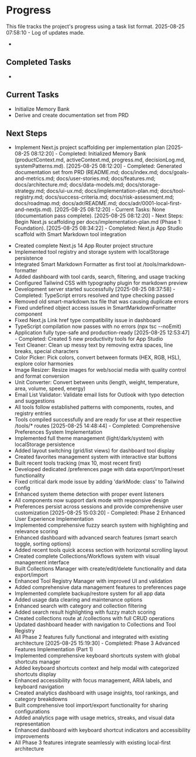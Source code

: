 # Progress

This file tracks the project's progress using a task list format.
2025-08-25 07:58:10 - Log of updates made.

*

## Completed Tasks

*

## Current Tasks

* Initialize Memory Bank
* Derive and create documentation set from PRD

## Next Steps

* Implement Next.js project scaffolding per implementation plan
[2025-08-25 08:12:20] - Completed: Initialized Memory Bank (productContext.md, activeContext.md, progress.md, decisionLog.md, systemPatterns.md).
[2025-08-25 08:12:20] - Completed: Generated documentation set from PRD (README.md; docs/index.md; docs/goals-and-metrics.md; docs/user-stories.md; docs/features.md; docs/architecture.md; docs/data-models.md; docs/storage-strategy.md; docs/ui-ux.md; docs/implementation-plan.md; docs/tool-registry.md; docs/success-criteria.md; docs/risk-assessment.md; docs/roadmap.md; docs/adr/README.md; docs/adr/0001-local-first-and-nextjs.md).
[2025-08-25 08:12:20] - Current Tasks: None (documentation pass complete).
[2025-08-25 08:12:20] - Next Steps: Begin Next.js scaffolding per docs/implementation-plan.md (Phase 1: Foundation).
[2025-08-25 08:34:22] - Completed: Next.js App Studio scaffold with Smart Markdown tool integration
- Created complete Next.js 14 App Router project structure
- Implemented tool registry and storage system with localStorage persistence
- Integrated Smart Markdown Formatter as first tool at /tools/markdown-formatter
- Added dashboard with tool cards, search, filtering, and usage tracking
- Configured Tailwind CSS with typography plugin for markdown preview
- Development server started successfully
[2025-08-25 08:37:58] - Completed: TypeScript errors resolved and type checking passed
- Removed old smart-markdown.tsx file that was causing duplicate errors
- Fixed undefined object access issues in SmartMarkdownFormatter component
- Fixed Next.js Link href type compatibility issue in dashboard
- TypeScript compilation now passes with no errors (npx tsc --noEmit)
- Application fully type-safe and production-ready
[2025-08-25 12:53:47] - Completed: Created 5 new productivity tools for App Studio
- Text Cleaner: Clean up messy text by removing extra spaces, line breaks, special characters
- Color Picker: Pick colors, convert between formats (HEX, RGB, HSL), explore color harmonies
- Image Resizer: Resize images for web/social media with quality control and format conversion
- Unit Converter: Convert between units (length, weight, temperature, area, volume, speed, energy)
- Email List Validator: Validate email lists for Outlook with typo detection and suggestions
- All tools follow established patterns with components, routes, and registry entries
- Tools compiled successfully and are ready for use at their respective /tools/* routes
[2025-08-25 14:48:44] - Completed: Comprehensive Preferences System Implementation
- Implemented full theme management (light/dark/system) with localStorage persistence
- Added layout switching (grid/list views) for dashboard tool display
- Created favorites management system with interactive star buttons
- Built recent tools tracking (max 10, most recent first)
- Developed dedicated /preferences page with data export/import/reset functionality
- Fixed critical dark mode issue by adding 'darkMode: class' to Tailwind config
- Enhanced system theme detection with proper event listeners
- All components now support dark mode with responsive design
- Preferences persist across sessions and provide comprehensive user customization
[2025-08-25 15:03:20] - Completed: Phase 2 Enhanced User Experience Implementation
- Implemented comprehensive fuzzy search system with highlighting and relevance scoring
- Enhanced dashboard with advanced search features (smart search toggle, sorting options)
- Added recent tools quick access section with horizontal scrolling layout
- Created complete Collections/Workflows system with visual management interface
- Built Collections Manager with create/edit/delete functionality and data export/import
- Enhanced Tool Registry Manager with improved UI and validation
- Added comprehensive data management features to preferences page
- Implemented complete backup/restore system for all app data
- Added usage data clearing and maintenance options
- Enhanced search with category and collection filtering
- Added search result highlighting with fuzzy match scoring
- Created collections route at /collections with full CRUD operations
- Updated dashboard header with navigation to Collections and Tool Registry
- All Phase 2 features fully functional and integrated with existing architecture
[2025-08-25 15:19:30] - Completed: Phase 3 Advanced Features Implementation (Part 1)
- Implemented comprehensive keyboard shortcuts system with global shortcuts manager
- Added keyboard shortcuts context and help modal with categorized shortcuts display
- Enhanced accessibility with focus management, ARIA labels, and keyboard navigation
- Created analytics dashboard with usage insights, tool rankings, and category breakdowns
- Built comprehensive tool import/export functionality for sharing configurations
- Added analytics page with usage metrics, streaks, and visual data representation
- Enhanced dashboard with keyboard shortcut indicators and accessibility improvements
- All Phase 3 features integrate seamlessly with existing local-first architecture